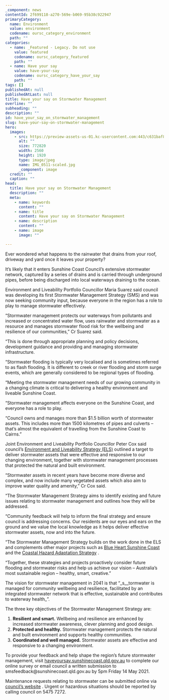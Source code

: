 ```yaml
---
_component: news
contentId: 2f699118-a270-569e-b069-95b38c922947
primaryCategory:
  name: Environment
  value: environment
  codename: oursc_category_environment
  path: ""
categories:
  - name: _Featured - Legacy. Do not use
    value: featured
    codename: oursc_category_featured
    path: ""
  - name: Have your say
    value: have-your-say
    codename: oursc_category_have_your_say
    path: ""
tags: []
publishedAt: null
publishedAtLast: null
title: Have your say on Stormwater Management
overline: ""
subheading: ""
description: ""
id: have_your_say_on_stormwater_management
slug: have-your-say-on-stormwater-management
hero:
  images:
    - src: https://preview-assets-us-01.kc-usercontent.com:443/c631baf8-1b46-001f-580c-d0001b68b4a8/ab4554b9-0c4e-43c4-b18e-4fe3b4f58f64/IMG_0511-scaled.jpg
      alt: ""
      size: 772820
      width: 2560
      height: 1920
      type: image/jpeg
      name: IMG_0511-scaled.jpg
      _component: image
  credit: ""
  caption: ""
head:
  title: Have your say on Stormwater Management
  description: ""
  meta:
    - name: keywords
      content: ""
    - name: title
      content: Have your say on Stormwater Management
    - name: description
      content: ""
    - name: image
      image: ""

---
```

Ever wondered what happens to the rainwater that drains from your roof, driveway and yard once it leaves your property?

It’s likely that it enters Sunshine Coast Council’s extensive stormwater network, captured by a series of drains and is carried through underground pipes, before being discharged into local waterways draining to the ocean.

Environment and Liveability Portfolio Councillor Maria Suarez said council was developing its first Stormwater Management Strategy (SMS) and was now seeking community input, because everyone in the region has a role to play to manage stormwater effectively.

“Stormwater management protects our waterways from pollutants and increased or concentrated water flow, uses rainwater and stormwater as a resource and manages stormwater flood risk for the wellbeing and resilience of our communities,” Cr Suarez said.

“This is done through appropriate planning and policy decisions, development guidance and providing and managing stormwater infrastructure.

“Stormwater flooding is typically very localised and is sometimes referred to as flash flooding. It is different to creek or river flooding and storm surge events, which are generally considered to be regional types of flooding.

“Meeting the stormwater management needs of our growing community in a changing climate is critical to delivering a healthy environment and liveable Sunshine Coast.

“Stormwater management affects everyone on the Sunshine Coast, and everyone has a role to play.

“Council owns and manages more than $1.5 billion worth of stormwater assets. This includes more than 1500 kilometres of pipes and culverts – that’s almost the equivalent of travelling from the Sunshine Coast to Cairns.” 

Joint Environment and Liveability Portfolio Councillor Peter Cox said council’s [Environment and Liveability Strategy (ELS)](https://els.sunshinecoast.qld.gov.au/)
&#x20;outlined a target to deliver stormwater assets that were effective and responsive to our changing environment, together with stormwater management processes that protected the natural and built environment.

“Stormwater assets in recent years have become more diverse and complex, and now include many vegetated assets which also aim to improve water quality and amenity,” Cr Cox said.

“The Stormwater Management Strategy aims to identify existing and future issues relating to stormwater management and outlines how they will be addressed.

“Community feedback will help to inform the final strategy and ensure council is addressing concerns. Our residents are our eyes and ears on the ground and we value the local knowledge as it helps deliver effective stormwater assets, now and into the future.

“The Stormwater Management Strategy builds on the work done in the ELS and complements other major projects such as [Blue Heart Sunshine Coast](https://www.sunshinecoast.qld.gov.au/blueheart)
&#x20;and the [Coastal Hazard Adaptation Strategy](https://www.sunshinecoast.qld.gov.au/Council/Planning-and-Projects/Major-Regional-Projects/Coastal-Hazard-Adaptation-Strategy)
.

“Together, these strategies and projects proactively consider future flooding and stormwater risks and help us achieve our vision – Australia’s most sustainable region – healthy, smart, creative.”

The vision for stormwater management in 2041 is that “\_s\_\_tormwater is managed for community wellbeing and resilience, facilitated by an integrated stormwater network that is effective, sustainable and contributes to waterway health\_”.

The three key objectives of the Stormwater Management Strategy are:

1.  **Resilient and smart.** Wellbeing and resilience are enhanced by increased stormwater awareness, clever planning and good design.
2.  **Protected and healthy.** Stormwater management protects the natural and built environment and supports healthy communities.
3.  **Coordinated and well managed.** Stormwater assets are effective and responsive to a changing environment.

To provide your feedback and help shape the region’s future stormwater management, visit [haveyoursay.sunshinecoast.qld.gov.au](https://haveyoursay.sunshinecoast.qld.gov.au/open-consultation)
&#x20;to complete our online survey or email council a written submission to smsfeedback\@sunshinecoast.qld.gov.au by 5pm Friday 14 May 2021.

Maintenance requests relating to stormwater can be submitted online via [council’s website](https://www.sunshinecoast.qld.gov.au/Council/Contact-Council/Request-for-Service-Online-Form)
. Urgent or hazardous situations should be reported by calling council on 5475 7272.

